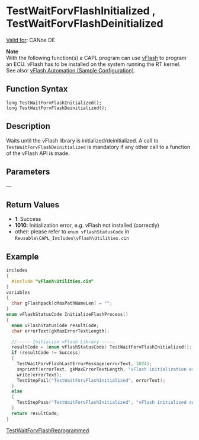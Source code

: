 # TestWaitForvFlashInitialized , TestWaitForvFlashDeinitialized

[Valid for](../../../Shared/FeatureAvailability.md): CANoe DE

**Note**  
With the following function(s) a CAPL program can use [vFlash](../../../CANoeCANalyzer/VTPPlatformManager/CANoePlugIN/CANoePlugInvFlashCompact.md) to program an ECU. vFlash has to be installed on the system running the RT kernel.  
See also: [vFlash Automation (Sample Configuration)](../../../SampConf/Programming/CANoe/vFlashAutomation/vFLASHsampCN.md).

## Function Syntax

```
long TestWaitForvFlashInitialized();
long TestWaitForvFlashDeinitialized();
```

## Description

Waits until the vFlash library is initialized/deinitialized. A call to `TestWaitForvFlashDeinitialized` is mandatory if any other call to a function of the vFlash API is made.

## Parameters

—

## Return Values

- **1**: Success
- **1010**: Initialization error, e.g. vFlash not installed (correctly)
- other: please refer to `enum vFlashStatusCode` in `Reusable\CAPL_Includes\vFlash\Utilities.cin`

## Example

```c
includes
{
  #include "vFlash\Utilities.cin"
}
variables
{
  char gFlashpack[cMaxPathNameLen] = "";
}
enum vFlashStatusCode InitializeFlashProcess()
{
  enum vFlashStatusCode resultCode;
  char errorText[gkMaxErrorTextLength];

  //----- Initialize vFlash Library -----
  resultCode = (enum vFlashStatusCode) TestWaitForvFlashInitialized();
  if (resultCode != Success)
  {
    TestWaitForvFlashLastErrorMessage(errorText, 1024);
    snprintf(errorText, gkMaxErrorTextLength, "vFlash initialization error: %s", errorText);
    write(errorText);
    TestStepFail("TestWaitForvFlashInitialized", errorText);
  }
  else
  {
    TestStepPass("TestWaitForvFlashInitialized", "vFlash initialized successfully");
  }
  return resultCode;
}
```

[TestWaitForvFlashReprogrammed](CAPLfunctionDiagvFlashTestWaitForvFlashReprogrammed.md)
